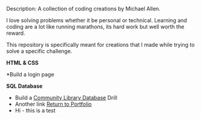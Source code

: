 Description: A collection of coding creations by Michael Allen. 

I love solving problems whether it be personal or technical. Learning and coding are a lot like running marathons, its hard work but well worth the reward.

This repository is specifically meant for creations that I made while trying to solve a specific challenge.

<strong>HTML & CSS</strong>

*Build a login page


<strong>SQL Database</strong>
* Build a [Community Library Database](SQL/) Drill
* Another link [Return to Portfolio](https://github.com/mrmichaelgallen/Portfolio-for-MichaelAllen/)
* Hi - this is a test

